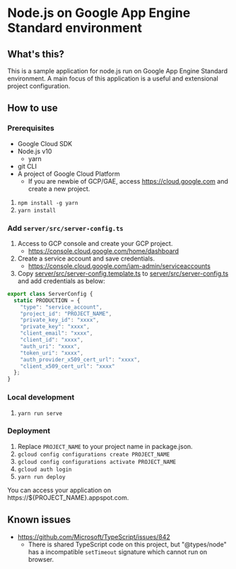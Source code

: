# Node.js on Google App Engine Standard environment

## What's this?

This is a sample application for node.js run on Google App Engine Standard environment.
A main focus of this application is a useful and extensional project configuration.

## How to use

### Prerequisites

- Google Cloud SDK
- Node.js v10
    - yarn
- git CLI
- A project of Google Cloud Platform
  - If you are newbie of GCP/GAE, access https://cloud.google.com and create a new project.

1. `npm install -g yarn`
2. `yarn install`

### Add `server/src/server-config.ts`

1. Access to GCP console and create your GCP project.
    - https://console.cloud.google.com/home/dashboard
2. Create a service account and save credentials.
    - https://console.cloud.google.com/iam-admin/serviceaccounts
3. Copy [server/src/server-config.template.ts](server/src/server-config.template.ts) to [server/src/server-config.ts](server/src/server-config.ts) and add credentials as below:

```typescript
export class ServerConfig {
  static PRODUCTION = {
    "type": "service_account",
    "project_id": "PROJECT_NAME",
    "private_key_id": "xxxx",
    "private_key": "xxxx",
    "client_email": "xxxx",
    "client_id": "xxxx",
    "auth_uri": "xxxx",
    "token_uri": "xxxx",
    "auth_provider_x509_cert_url": "xxxx",
    "client_x509_cert_url": "xxxx"
  };
}
```

### Local development

1. `yarn run serve`

### Deployment

1. Replace `PROJECT_NAME` to your project name in package.json.
2. `gcloud config configurations create PROJECT_NAME`
3. `gcloud config configurations activate PROJECT_NAME`
4. `gcloud auth login`
5. `yarn run deploy`

You can access your application on https://${PROJECT_NAME}.appspot.com.

## Known issues

- https://github.com/Microsoft/TypeScript/issues/842
    - There is shared TypeScript code on this project, but "@types/node" has a incompatible `setTimeout` signature which cannot run on browser.
